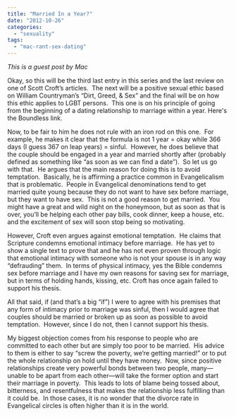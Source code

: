 ```yaml
---
title: "Married In a Year?"
date: "2012-10-26"
categories: 
  - "sexuality"
tags: 
  - "mac-rant-sex-dating"
---
```


_This is a guest post by Mac_

Okay, so this will be the third last entry in this series and the last review on one of Scott Croft’s articles.  The next will be a positive sexual ethic based on William Countryman’s “Dirt, Greed, & Sex” and the final will be on how this ethic applies to LGBT persons.  This one is on his principle of going from the beginning of a dating relationship to marriage within a year. Here's the Boundless link.

<!--more-->

Now, to be fair to him he does not rule with an iron rod on this one.  For example, he makes it clear that the formula is not 1 year = okay while 366 days (I guess 367 on leap years) = sinful.  However, he does believe that the couple should be engaged in a year and married shortly after (probably defined as something like “as soon as we can find a date”).  So let us go with that.  He argues that the main reason for doing this is to avoid temptation.  Basically, he is affirming a practice common in Evangelicalism that is problematic.  People in Evangelical denominations tend to get married quite young because they do not want to have sex before marriage, but they want to have sex.  This is not a good reason to get married.  You might have a great and wild night on the honeymoon, but as soon as that is over, you’ll be helping each other pay bills, cook dinner, keep a house, etc. and the excitement of sex will soon stop being so motivating.

However, Croft even argues against emotional temptation.  He claims that Scripture condemns emotional intimacy before marriage.  He has yet to show a single text to prove that and he has not even proven through logic that emotional intimacy with someone who is not your spouse is in any way “defrauding” them.  In terms of physical intimacy, yes the Bible condemns sex before marriage and I have my own reasons for saving sex for marriage, but in terms of holding hands, kissing, etc. Croft has once again failed to support his thesis.

All that said, if (and that’s a big “if”) I were to agree with his premises that any form of intimacy prior to marriage was sinful, then I would agree that couples should be married or broken up as soon as possible to avoid temptation.  However, since I do not, then I cannot support his thesis.

My biggest objection comes from his response to people who are committed to each other but are simply too poor to be married.  His advice to them is either to say “screw the poverty, we’re getting married!” or to put the whole relationship on hold until they have money.  Now, since positive relationships create very powerful bonds between two people, many—unable to be apart from each other—will take the former option and start their marriage in poverty.  This leads to lots of blame being tossed about, bitterness, and resentfulness that makes the relationship less fulfilling than it could be.  In those cases, it is no wonder that the divorce rate in Evangelical circles is often higher than it is in the world.
